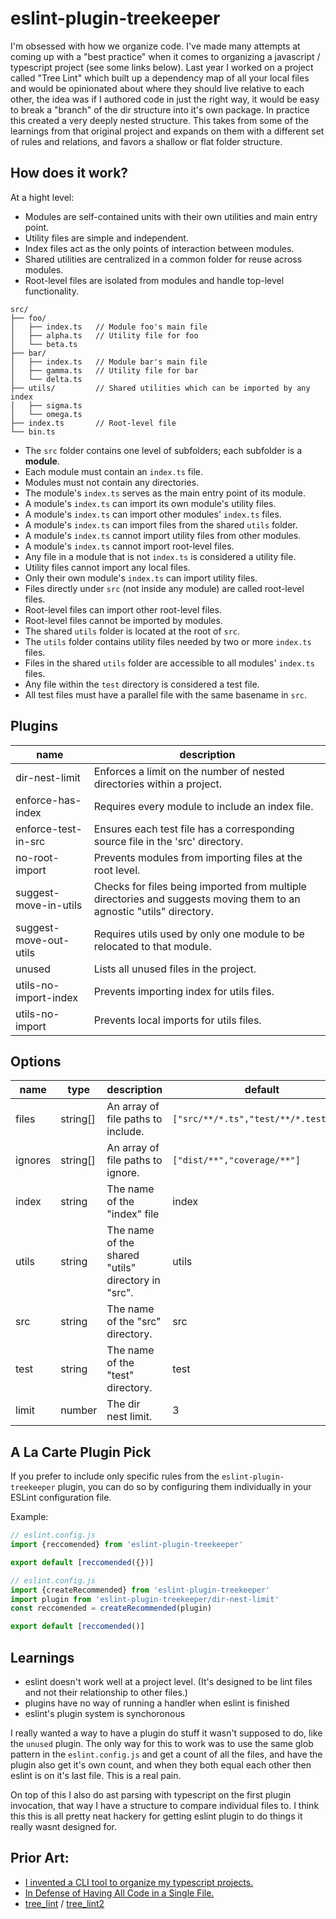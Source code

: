# eslint-plugin-treekeeper

I'm obsessed with how we organize code. I've made many attempts at coming up with a "best practice" when it comes to organizing a javascript / typescript project (see some links below). Last year I worked on a project called "Tree Lint" which built up a dependency map of all your local files and would be opinionated about where they should live relative to each other, the idea was if I authored code in just the right way, it would be easy to break a "branch" of the dir structure into it's own package. In practice this created a very deeply nested structure. This takes from some of the learnings from that original project and expands on them with a different set of rules and relations, and favors a shallow or flat folder structure.

## How does it work?

At a hight level:

- Modules are self-contained units with their own utilities and main entry point.
- Utility files are simple and independent.
- Index files act as the only points of interaction between modules.
- Shared utilities are centralized in a common folder for reuse across modules.
- Root-level files are isolated from modules and handle top-level functionality.

```
src/
├── foo/
│   ├── index.ts   // Module foo's main file
│   ├── alpha.ts   // Utility file for foo
│   └── beta.ts
├── bar/
│   ├── index.ts   // Module bar's main file
│   ├── gamma.ts   // Utility file for bar
│   └── delta.ts
├── utils/         // Shared utilities which can be imported by any index
│   ├── sigma.ts
│   └── omega.ts
├── index.ts       // Root-level file
└── bin.ts
```

- The `src` folder contains one level of subfolders; each subfolder is a **module**.
- Each module must contain an `index.ts` file.
- Modules must not contain any directories.
- The module's `index.ts` serves as the main entry point of its module.
- A module's `index.ts` can import its own module's utility files.
- A module's `index.ts` can import other modules' `index.ts` files.
- A module's `index.ts` can import files from the shared `utils` folder.
- A module's `index.ts` cannot import utility files from other modules.
- A module's `index.ts` cannot import root-level files.
- Any file in a module that is not `index.ts` is considered a utility file.
- Utility files cannot import any local files.
- Only their own module's `index.ts` can import utility files.
- Files directly under `src` (not inside any module) are called root-level files.
- Root-level files can import other root-level files.
- Root-level files cannot be imported by modules.
- The shared `utils` folder is located at the root of `src`.
- The `utils` folder contains utility files needed by two or more `index.ts` files.
- Files in the shared `utils` folder are accessible to all modules' `index.ts` files.
- Any file within the `test` directory is considered a test file.
- All test files must have a parallel file with the same basename in `src`.

## Plugins

| name                   | description                                                                                                          |
| ---------------------- | -------------------------------------------------------------------------------------------------------------------- |
| dir-nest-limit         | Enforces a limit on the number of nested directories within a project.                                               |
| enforce-has-index      | Requires every module to include an index file.                                                                      |
| enforce-test-in-src    | Ensures each test file has a corresponding source file in the 'src' directory.                                       |
| no-root-import         | Prevents modules from importing files at the root level.                                                             |
| suggest-move-in-utils  | Checks for files being imported from multiple directories and suggests moving them to an agnostic "utils" directory. |
| suggest-move-out-utils | Requires utils used by only one module to be relocated to that module.                                               |
| unused                 | Lists all unused files in the project.                                                                               |
| utils-no-import-index  | Prevents importing index for utils files.                                                                            |
| utils-no-import        | Prevents local imports for utils files.                                                                              |

## Options

| name    | type     | description                                        | default                               |
| ------- | -------- | -------------------------------------------------- | ------------------------------------- |
| files   | string[] | An array of file paths to include.                 | `["src/**/*.ts","test/**/*.test.ts"]` |
| ignores | string[] | An array of file paths to ignore.                  | `["dist/**","coverage/**"]`           |
| index   | string   | The name of the "index" file                       | index                                 |
| utils   | string   | The name of the shared "utils" directory in "src". | utils                                 |
| src     | string   | The name of the "src" directory.                   | src                                   |
| test    | string   | The name of the "test" directory.                  | test                                  |
| limit   | number   | The dir nest limit.                                | 3                                     |

## A La Carte Plugin Pick

If you prefer to include only specific rules from the `eslint-plugin-treekeeper` plugin, you can do so by configuring them individually in your ESLint configuration file.

Example:

```js
// eslint.config.js
import {reccomended} from 'eslint-plugin-treekeeper'

export default [reccomended({})]
```

```js
// eslint.config.js
import {createRecommended} from 'eslint-plugin-treekeeper'
import plugin from 'eslint-plugin-treekeeper/dir-nest-limit'
const reccomended = createRecommended(plugin)

export default [reccomended()]
```

## Learnings

- eslint doesn't work well at a project level. (It's designed to be lint files and not their relationship to other files.)
- plugins have no way of running a handler when eslint is finished
- eslint's plugin system is synchoronous

I really wanted a way to have a plugin do stuff it wasn't supposed to do, like the `unused` plugin. The only way for this to work was to use the same glob pattern in the `eslint.config.js` and get a count of all the files, and have the plugin also get it's own count, and when they both equal each other then eslint is on it's last file. This is a real pain.

On top of this I also do ast parsing with typescript on the first plugin invocation, that way I have a structure to compare individual files to. I think this this is all pretty neat hackery for getting eslint plugin to do things it really wasnt designed for.

## Prior Art:

- [I invented a CLI tool to organize my typescript projects.](https://dev.to/reggi/i-invented-a-cli-tool-to-organize-my-typescript-projects-1j82)
- [In Defense of Having All Code in a Single File.](https://dev.to/reggi/in-defense-of-having-all-code-in-a-single-file-18lb)
- [tree_lint](https://github.com/reggi/tree_lint) / [tree_lint2](https://github.com/reggi/tree_lint2)
